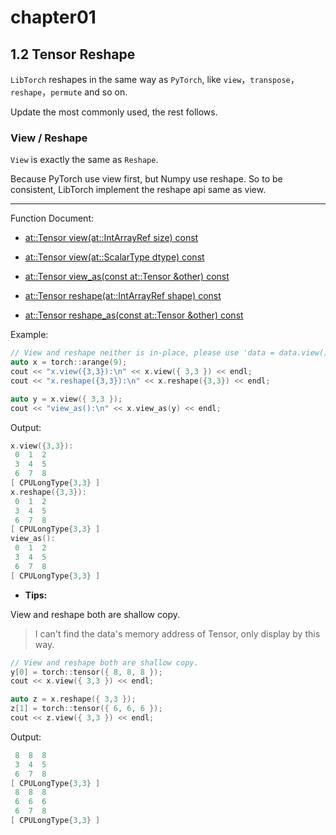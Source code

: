 # chapter01

## 1.2 Tensor Reshape

`LibTorch` reshapes in the same way as `PyTorch`, like `view`，`transpose`，`reshape`，`permute` and so on.

Update the most commonly used, the rest follows.

### View / Reshape

`View` is exactly the same as `Reshape`.

Because PyTorch use view first, but Numpy use reshape. So to be consistent, LibTorch implement the reshape api same as view.

---

Function Document:

- [at::Tensor view(at::IntArrayRef size) const](https://pytorch.org/cppdocs/api/classat_1_1_tensor.html#_CPPv4NK2at6Tensor4viewEN2at11IntArrayRefE)

- [at::Tensor view(at::ScalarType dtype) const](https://pytorch.org/cppdocs/api/classat_1_1_tensor.html#_CPPv4NK2at6Tensor4viewEN2at10ScalarTypeE)

- [at::Tensor view_as(const at::Tensor &other) const](https://pytorch.org/cppdocs/api/classat_1_1_tensor.html#_CPPv4NK2at6Tensor7view_asERKN2at6TensorE)

- [at::Tensor reshape(at::IntArrayRef shape) const](https://pytorch.org/cppdocs/api/classat_1_1_tensor.html#_CPPv4NK2at6Tensor7reshapeEN2at11IntArrayRefE)

- [at::Tensor reshape_as(const at::Tensor &other) const](https://pytorch.org/cppdocs/api/classat_1_1_tensor.html#_CPPv4NK2at6Tensor10reshape_asERKN2at6TensorE)

Example:

```cpp
// View and reshape neither is in-place, please use 'data = data.view()/data.reshape()'.
auto x = torch::arange(9);
cout << "x.view({3,3}):\n" << x.view({ 3,3 }) << endl;
cout << "x.reshape({3,3}):\n" << x.reshape({3,3}) << endl;

auto y = x.view({ 3,3 });
cout << "view_as():\n" << x.view_as(y) << endl;
```

Output:

```cpp
x.view({3,3}):
 0  1  2
 3  4  5
 6  7  8
[ CPULongType{3,3} ]
x.reshape({3,3}):
 0  1  2
 3  4  5
 6  7  8
[ CPULongType{3,3} ]
view_as():
 0  1  2
 3  4  5
 6  7  8
[ CPULongType{3,3} ]
```

- **Tips:**

View and reshape both are shallow copy.

> I can't find the data's memory address of Tensor, only display by this way.

```cpp
// View and reshape both are shallow copy.
y[0] = torch::tensor({ 8, 8, 8 });
cout << x.view({ 3,3 }) << endl;

auto z = x.reshape({ 3,3 });
z[1] = torch::tensor({ 6, 6, 6 });
cout << z.view({ 3,3 }) << endl;
```

Output:

```cpp
 8  8  8
 3  4  5
 6  7  8
[ CPULongType{3,3} ]
 8  8  8
 6  6  6
 6  7  8
[ CPULongType{3,3} ]
```

